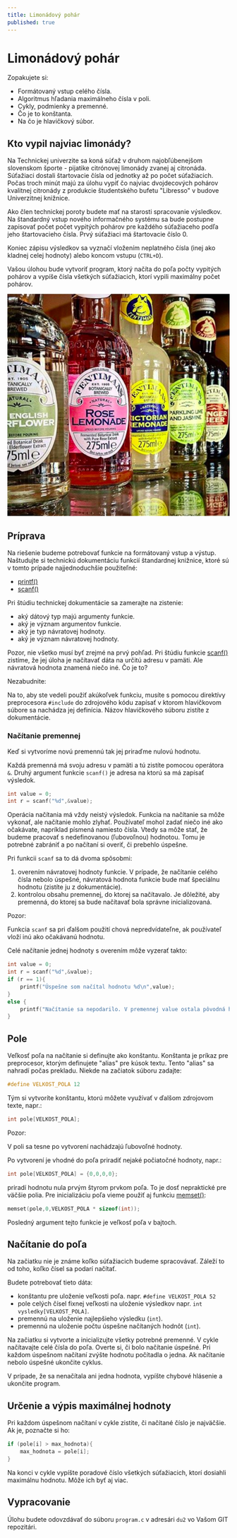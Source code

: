 ```yaml
---
title: Limonádový pohár
published: true
---
```


# Limonádový pohár

Zopakujete si:

  - Formátovaný vstup celého čísla.
  - Algoritmus hľadania maximálneho čísla v poli.
  - Cykly, podmienky a premenné.
  - Čo je to konštanta.
  - Na čo je hlavičkový súbor.

## Kto vypil najviac limonády?

Na Technickej univerzite sa koná súťaž v druhom najobľúbenejšom
slovenskom športe - pijatike citrónovej limonády zvanej aj citronáda.
Súťažiaci dostali štartovacie čísla od jednotky až po počet
súťažiacich. Počas troch minút majú za úlohu vypiť čo najviac
dvojdecových pohárov kvalitnej citronády z produkcie študentského bufetu
"Libresso" v budove Univerzitnej knižnice.

Ako člen technickej poroty budete mať na starosti spracovanie výsledkov.
Na štandardný vstup nového informačného systému sa bude postupne
zapisovať počet počet vypitých pohárov pre každého súťažiaceho podľa
jeho štartovacieho čísla. Prvý súťažiaci má štartovacie číslo 0.

Koniec zápisu výsledkov sa vyznačí vložením
neplatného čísla (inej ako kladnej celej hodnoty) alebo koncom vstupu
(`CTRL+D`).

Vašou úlohou bude vytvoriť program, ktorý načíta do poľa počty vypitých
pohárov a vypíše čísla všetkých súťažiacich, ktorí vypili maximálny
počet pohárov.

![Lemonade from Wikipedia](Fentimans_Range.png)

## Príprava


Na riešenie budeme potrebovať funkcie na formátovaný vstup a výstup.
Naštudujte si technickú dokumentáciu funkcií štandardnej knižnice,
ktoré sú v tomto prípade najjednoduchšie použiteľné:

  - [printf()](http://www.cplusplus.com/reference/cstdio/printf/)
  - [scanf()](http://www.cplusplus.com/reference/cstdio/scanf/)

Pri štúdiu technickej dokumentácie sa zamerajte na zistenie:

- aký dátový typ majú argumenty funkcie.
- aký je význam argumentov funkcie.
- aký je typ návratovej hodnoty.
- aký je význam návratovej hodnoty.

Pozor, nie všetko musí byť zrejmé na prvý pohľad.
Pri štúdiu funkcie [scanf()](http://www.cplusplus.com/reference/cstdio/scanf/) zistíme, že jej úloha je načítavať dáta na
určitú adresu v pamäti. Ale návratová hodnota znamená niečo iné. Čo je to?

Nezabudnite:

Na to, aby ste vedeli použiť akúkoľvek funkciu, musíte s pomocou
direktívy preprocesora `#include` do zdrojového kódu zapísať v ktorom
hlavičkovom súbore sa nachádza jej definícia. Názov hlavičkového súboru
zistíte z dokumentácie.

### Načítanie premennej

Keď si vytvoríme novú premennú tak jej priraďme nulovú hodnotu.

Každá premenná má svoju adresu v pamäti a tú zistíte pomocou operátora `&`. Druhý argument funkcie `scanf()` je adresa na ktorú sa má zapísať výsledok.

```c
int value = 0;
int r = scanf("%d",&value);
```

Operácia načítania má vždy neistý výsledok. Funkcia na načítanie sa môže vykonať, ale načítanie mohlo zlyhať.  Používateľ mohol zadať niečo iné ako očakávate, napríklad písmená namiesto čísla. Vtedy sa môže stať, že budeme pracovať s nedefinovanou (ľubovoľnou) hodnotou. Tomu je potrebné zabrániť
a po načítaní si overiť, či prebehlo úspešne. 

Pri funkcii `scanf` sa to dá dvoma
spôsobmi:

1.  overením návratovej hodnoty funkcie. V prípade, že načítanie celého
    čísla nebolo úspešné, návratová hodnota funkcie bude mať špeciálnu
    hodnotu (zistíte ju z dokumentácie).
2.  kontrolou obsahu premennej, do ktorej sa načítavalo. Je dôležité,
    aby premenná, do ktorej sa bude načítavať bola správne
    inicializovaná.

Pozor:

Funkcia `scanf` sa pri ďalšom použití chová nepredvídateľne, ak používateľ
vloží inú ako očakávanú hodnotu.

Celé načítanie jednej hodnoty s overením môže vyzerať takto:
```c
int value = 0;
int r = scanf("%d",&value);
if (r == 1){
    printf("Úspešne som načítal hodnotu %d\n",value);
}
else {
    printf("Načítanie sa nepodarilo. V premennej value ostala pôvodná hodnota. \n");
}
```

## Pole


Veľkosť poľa na načítanie si definujte ako konštantu. Konštanta je
príkaz pre preprocesor, ktorým definujete "alias" pre kúsok textu.
Tento "alias" sa nahradí počas prekladu. Niekde na začiatok súboru
zadajte:


```c
#define VELKOST_POLA 12
```

Tým si vytvoríte konštantu, ktorú môžete využívať v ďalšom zdrojovom
texte, napr.:

```c
int pole[VELKOST_POLA];
```

Pozor:


V poli sa tesne po vytvorení nachádzajú ľubovoľné hodnoty.


Po vytvorení je vhodné do poľa priradiť nejaké počiatočné hodnoty, napr.:

```c
int pole[VELKOST_POLA] = {0,0,0,0};
```

priradí hodnotu nula prvým štyrom prvkom poľa. To je dosť nepraktické pre väčšie polia. Pre inicializáciu poľa vieme použiť aj funkciu
[memset()](http://www.cplusplus.com/reference/cstring/memset/):

```c
memset(pole,0,VELKOST_POLA * sizeof(int));
```

Posledný argument tejto funkcie je veľkosť poľa v bajtoch.


## Načítanie do poľa

Na začiatku nie je známe koľko súťažiacich budeme spracovávať. Záleží to od toho, koľko čísel sa podarí načítať.

Budete potrebovať tieto dáta:

  - konštantu pre uloženie veľkosti poľa. napr. `#define VELKOST_POLA 52`
  - pole celých čísel fixnej veľkosti na uloženie výsledkov napr. `int vysledky[VELKOST_POLA]`.
  - premennú na uloženie najlepšieho výsledku (`int`).
  - premennú na uloženie počtu úspešne načítaných hodnôt (`int`).

Na začiatku si vytvorte a inicializujte všetky potrebné premenné.
V cykle načítavajte celé čísla do poľa.
Overte si, či bolo načítanie úspešné. Pri každom úspešnom načítaní
zvýšte hodnotu počítadla o jedna. Ak načítanie nebolo úspešné
ukončite cyklus.

V prípade, že sa nenačítala ani jedna hodnota, vypíšte chybové
    hlásenie a ukončite program.

## Určenie a výpis maximálnej hodnoty

Pri každom úspešnom načítaní v cykle zistite, či načítané číslo je najväčšie.
Ak je,  poznačte si ho:


```c
if (pole[i] > max_hodnota){
    max_hodnota = pole[i];
}
```

Na konci  v cykle vypíšte poradové číslo všetkých súťažiacich, ktorí dosiahli maximálnu hodnotu. Môže ich byť  aj viac.

## Vypracovanie

Úlohu budete odovzdávať do súboru `program.c` v adresári `du2`  vo Vašom GIT repozitári.

